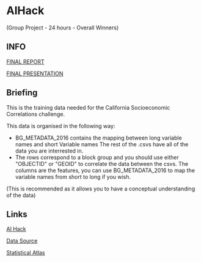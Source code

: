 # AIHack
(Group Project - 24 hours - Overall Winners)

## INFO
[FINAL REPORT](https://github.com/leonwu4951/AIHack/blob/master/AI_HACK.pdf)

[FINAL PRESENTATION](https://github.com/leonwu4951/AIHack/blob/master/AI%20Hack%20Presentation.pptx)


## Briefing

This is the training data needed for the California Socioeconomic Correlations challenge.

This data is organised in the following way: 

- BG_METADATA_2016 contains the mapping between long variable names and short Variable names
The rest of the .csvs have all of the data you are interrested in. 
- The rows correspond to a block group and you should use either "OBJECTID" or "GEOID" to correlate the data
between the csvs. The columns are the features, you can use BG_METADATA_2016 to map the variable names from 
short to long if you wish.

(This is recommended as it allows you to have a conceptual understanding of the data)

## Links

[AI Hack](http://aihack.org/)

[Data Source](https://www.census.gov/geo/maps-data/data/tiger.html)

[Statistical Atlas](https://statisticalatlas.com/state/California/Overview)
